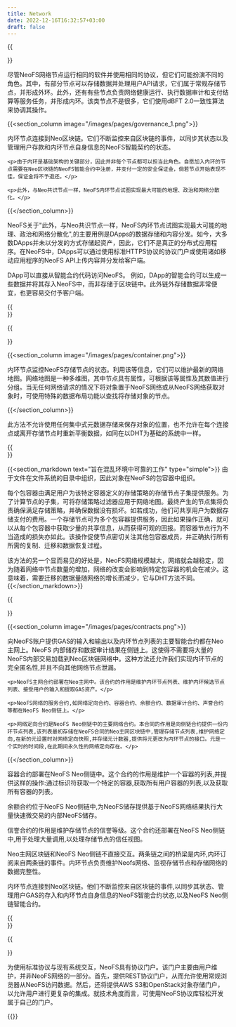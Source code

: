 ```yaml
---
title: Network
date: 2022-12-16T16:32:57+03:00
draft: false
---
```


{{<section text="网络">}}
  <p>尽管NeoFS网络节点运行相同的软件并使用相同的协议，但它们可能扮演不同的角色。其中，有部分节点可以存储数据并处理用户API请求，它们属于常规存储节点，并形成外环。此外，还有有些节点负责网络健康运行、执行数据审计和支付结算等服务任务，并形成内环。该类节点不是很多，它们使用dBFT 2.0一致性算法来协调其操作。</p>

  {{<section_column image="/images/pages/governance_1.png">}}
    <p>内环节点连接到Neo区块链。它们不断监控来自区块链的事件，以同步其状态以及管理用户存款和内环节点自身信息的NeoFS智能契约的状态。</p>

    <p>由于内环是基础架构的关键部分，因此并非每个节点都可以担当此角色。自愿加入内环的节点需要在Neo区块链的NeoFS智能合约中注册，并支付一定的安全保证金，倘若节点开始表现不佳，保证金将不予退还。</p>

    <p>此外，与Neo共识节点一样，NeoFS内环节点试图实现最大可能的地理、政治和网络分散化。</p>
  {{</section_column>}}

  <p>NeoFS关于"此外，与Neo共识节点一样，NeoFS内环节点试图实现最大可能的地理、政治和网络分散化",的主要用例是DApps的数据存储和内容分发。如今，大多数DApps并未以分发的方式存储起资产，因此，它们不是真正的分布式应用程序。在NeoFS中，DApps可以通过使用标准HTTPS协议的协议门户或使用诸如移动应用程序的NeoFS API上传内容并分发给客户端。</p>

  <p>DApp可以直接从智能合约代码访问NeoFS。 例如，DApp的智能合约可以生成一些数据并将其存入NeoFS中，而非存储于区块链中。此外链外存储数据非常便宜，也更容易交付予客户端。</p>
{{</section>}}

{{<section text="网络地图" type="simple">}}

  {{<section_column image="/images/pages/container.png">}}
    <p>内环节点监控NeoFS存储节点的状态。利用该等信息，它们可以维护最新的网络地图。网络地图是一种多维图，其中节点具有属性，可根据该等属性及其数值进行分组。当无任何网络请求的情况下将对象置于NeoFS网络或从NeoFS网络获取对象时，可使用特殊的数据布局功能以查找将存储对象的节点。</p>
  {{</section_column>}}

  <p>此方法不允许使用任何集中式元数据存储来保存对象的位置，也不允许在每个连接点或离开存储节点时重新平衡数据，如同在以DHT为基础的系统中一样。</p>
{{</section>}}

{{<section_markdown text="旨在混乱环境中可靠的工作" type="simple">}}
  由于文件在文件系统的目录中组织，因此对象在NeoFS的包容器中组织。

  每个包容器由满足用户为该特定容器定义的存储策略的存储节点子集提供服务。为了计算节点的子集，可将存储策略过滤器应用于网络地图。最终产生的节点集将负责确保满足存储策略，并确保数据没有损坏。如若成功，他们可共享用户为数据存储支付的费用。一个存储节点可为多个包容器提供服务，因此如果操作正确，就可以从每个包容器中获取少量的共享信息，从而获得可观的回报。而容器节点行为不当造成的损失亦如此。该操作促使节点密切关注其他包容器成员，并正确执行所有所需的复制、迁移和数据恢复过程。

  该方法的另一个显而易见的好处是，NeoFS网络规模越大，网络就会越稳定，因为随着网络中节点数量的增加，网络的改变会影响到特定包容器的机会在减少。这意味着，需要迁移的数据量随网络的增长而减少，它与DHT方法不同。
{{</section_markdown>}}

{{<section text="NeoFS区块链组件" type="simple">}}

  {{<section_column image="/images/pages/contracts.png">}}
    <p>向NeoFS账户提供GAS的输入和输出以及内环节点列表的主要智能合约都在Neo主网上。NeoFS 内部储存和数据审计结果在侧链上。这使得不需要将大量的NeoFS内部交易加载到Neo区块链网络中。这种方法还允许我们实现内环节点的完全匿名性,并且不向其他网络节点泄漏。</p>

    <p>NeoFS主网合约部署在Neo主网中。该合约的作用是维护内环节点列表、维护内环候选节点列表、接受用户的输入和提取GAS资产。</p>

    <p>NeoFS网络的服务合约,如网络定向合约、容器合约、余额合约、数据审计合约、声誉合约等都在NeoFS Neo侧链上。</p>

    <p>网络定向合约是NeoFS Neo侧链中的主要网络合约。本合同的作用是向侧链合约提供一份内环节点列表,该列表最初存储在NeoFS合同的Neo主网区块链中,管理存储节点列表,维护网络定向,在新的元设置时对网络定向快照,并存储元计数器,提供将元更改为内环节点的接口。元是一个实时的时间段,在此期间永久性的网络定向存在。</p>
  {{</section_column>}}

  <p>容器合约部署在NeoFS Neo侧链中。这个合约的作用是维护一个容器的列表,并提供这样的操作:通过标识符获取一个特定的容器,获取所有用户容器的列表,以及获取所有容器的列表。</p>

  <p>余额合约位于NeoFS Neo侧链中,为NeoFS储存提供基于NeoFS网络结果执行大量快速微交易的内部NeoFS储存。</p>

  <p>信誉合约的作用是维护存储节点的信誉等级。这个合约还部署在NeoFS Neo侧链中,用于处理大量调用,以处理存储节点的信任视图。</p>

  <p>Neo主网区块链和NeoFS Neo侧链不直接交互。两条链之间的桥梁是内环,内环订阅来自两条链的事件。内环节点负责维护Neofs网络、监视存储节点和存储网络的数据完整性。</p>

  <p>内环节点连接到Neo区块链。他们不断监控来自区块链的事件,以同步其状态、管理用户GAS的存入和内环节点自身信息的NeoFS智能合约状态,以及NeoFS Neo侧链智能合约。</p>
{{</section>}}

{{<section text="协议门户" type="simple">}}
  <p>为使用标准协议与现有系统交互，NeoFS具有协议门户。该门户主要由用户维护，并非NeoFS网络的一部分。首先，提供REST协议门户，从而允许使用常规浏览器从NeoFS访问数据。然后，还将提供AWS S3和OpenStack对象存储门户，以允许用户进行更复杂的集成。就技术角度而言，可使用NeoFS协议库轻松开发属于自己的门户。</p>
{{</section_markdown>}}
